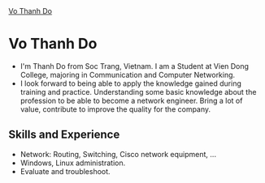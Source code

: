 <div class="badge-base LI-profile-badge" data-locale="en_US" data-size="medium" data-theme="dark" data-type="VERTICAL" data-vanity="vo-thanh-do-565a4023b" data-version="v1"><a class="badge-base__link LI-simple-link" href="https://vn.linkedin.com/in/vo-thanh-do-565a4023b?trk=profile-badge">Vo Thanh Do</a></div>
              
# Vo Thanh Do
- I'm Thanh Do from Soc Trang, Vietnam. I am a Student at Vien Dong College, majoring in Communication and Computer Networking. 
- I look forward to being able to apply the knowledge gained during training and practice. Understanding some basic knowledge about the profession to be able to become a network engineer. Bring a lot of value, contribute to improve the quality for the company.
## Skills and Experience
*  Network: Routing, Switching, Cisco network equipment, ...
*  Windows, Linux administration.
*  Evaluate and troubleshoot.

